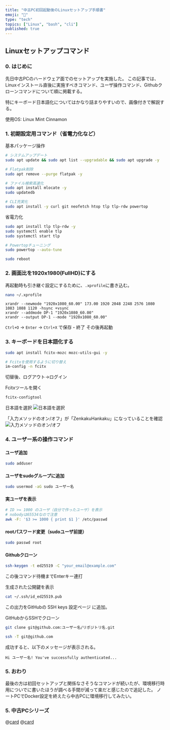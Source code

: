 ```yaml
---
title: "中古PC初回起動後のLinuxセットアップ手順書"
emoji: "🔧"
type: "tech"
topics: ["Linux", "bash", "cli"]
published: true
---
```

## Linuxセットアップコマンド

### 0. はじめに
先日中古PCのハードウェア面でのセットアップを実施した。
この記事では、Linuxインストール直後に実施すべきコマンド、ユーザ操作コマンド、Githubクローンコマンドについて順に掲載する。

特にキーボード日本語化についてはかなり詰まりやすいので、画像付きで解説する。

使用OS: Linux Mint Cinnamon

### 1. 初期設定用コマンド（省電力化など）

基本パッケージ操作
```bash
# システムアップデート
sudo apt update && sudo apt list --upgradable && sudo apt upgrade -y

# Flatpak削除
sudo apt remove --purge flatpak -y

# ファイル検索高速化
sudo apt install mlocate -y
sudo updatedb

# CLI充実化
sudo apt install -y curl git neofetch htop tlp tlp-rdw powertop
```

省電力化
```bash
sudo apt install tlp tlp-rdw -y
sudo systemctl enable tlp
sudo systemctl start tlp

# Powertopチューニング
sudo powertop --auto-tune

sudo reboot
```

### 2. 画面比を1920x1980(FullHD)にする
再起動時も引き継ぐ設定にするために、`.xprofile`に書き込む。

```bash
nano ~/.xprofile
```
```plaintext
xrandr --newmode "1920x1080_60.00" 173.00 1920 2048 2248 2576 1080 1083 1088 1120 -hsync +vsync
xrandr --addmode DP-1 "1920x1080_60.00"
xrandr --output DP-1 --mode "1920x1080_60.00"
```
`Ctrl+O` → `Enter` → `Ctrl+X` で保存・終了
その後再起動

### 3. キーボードを日本語化する

```bash
sudo apt install fcitx-mozc mozc-utils-gui -y

# Fcitxを使用するように切り替え
im-config -n fcitx
```
切替後、ログアウト→ログイン

Fcitxツールを開く
```bash
fcitx-configtool
```
日本語を選択
![日本語を選択](https://storage.googleapis.com/zenn-user-upload/f8e8a21518ca-20250805.png)

「入力メソッドのオン/オフ」が「ZenkakuHankaku」になっていることを確認
![入力メソッドのオン/オフ](https://storage.googleapis.com/zenn-user-upload/57ee53c15490-20250805.png)


### 4. ユーザー系の操作コマンド

#### ユーザ追加
```bash
sudo adduser
```

#### ユーザをsudoグループに追加
```bash
sudo usermod -aG sudo ユーザー名
```

#### 実ユーザを表示
```bash
# ID >= 1000 のユーザ（自分で作ったユーザ）を表示
# nobodyは65534なので注意
awk -F: '$3 >= 1000 { print $1 }' /etc/passwd
```

#### rootパスワード変更（sudoユーザ前提）
```bash
sudo passwd root
```

#### Githubクローン
```bash
ssh-keygen -t ed25519 -C "your_email@example.com"
```
この後コマンド待機までEnterキー連打

生成された公開鍵を表示
```bash
cat ~/.ssh/id_ed25519.pub
```
この出力をGitHubの SSH keys 設定ページ に追加。

GitHubからSSHでクローン
```bash
git clone git@github.com:ユーザー名/リポジトリ名.git
```

```bash
ssh -T git@github.com
```

成功すると、以下のメッセージが表示される。
```plaintext
Hi ユーザー名! You've successfully authenticated...
```

### 5. おわり
最後の方は初回セットアップと関係なさそうなコマンドが続いたが、環境移行時用についでに書いたほうが調べる手間が減って楽だと感じたので追記した。
ノートPCでDocker設定を終えたら中古PCに環境移行してみたい。

### 5. 中古PCシリーズ
@[card](https://zenn.dev/nickelth/articles/optiplexsetup01)
@[card](https://zenn.dev/nickelth/articles/optiplexsetup03rmhdd)